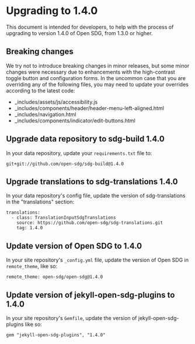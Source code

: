 <h1>Upgrading to 1.4.0</h1>

This document is intended for developers, to help with the process of upgrading to version 1.4.0 of Open SDG, from 1.3.0 or higher.

## Breaking changes

We try not to introduce breaking changes in minor releases, but some minor changes were necessary due to enhancements with the high-contrast toggle button and configuration forms. In the uncommon case that you are overriding any of the following files, you may need to update your overrides according to the latest code:

* _includes/assets/js/accessibility.js
* _includes/components/header/header-menu-left-aligned.html
* _includes/navigation.html
* _includes/components/indicator/edit-buttons.html

## Upgrade data repository to sdg-build 1.4.0

In your data repository, update your `requirements.txt` file to:

```
git+git://github.com/open-sdg/sdg-build@1.4.0
```

## Upgrade translations to sdg-translations 1.4.0

In your data repository's config file, update the version of sdg-translations in the "translations" section:

```
translations:
  - class: TranslationInputSdgTranslations
    source: https://github.com/open-sdg/sdg-translations.git
    tag: 1.4.0
```

## Update version of Open SDG to 1.4.0

In your site repository's `_config.yml` file, update the version of Open SDG in `remote_theme`, like so:

```
remote_theme: open-sdg/open-sdg@1.4.0
```

## Update version of jekyll-open-sdg-plugins to 1.4.0

In your site repository's `Gemfile`, update the version of jekyll-open-sdg-plugins like so:

```
gem "jekyll-open-sdg-plugins", "1.4.0"
```
